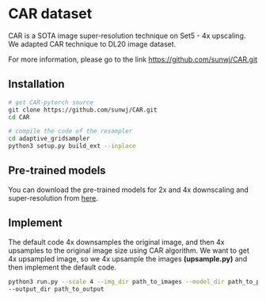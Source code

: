 # CAR dataset

CAR is a SOTA image super-resolution technique on Set5 - 4x upscaling.
We adapted CAR technique to DL20 image dataset.

For more information, please go to the link https://github.com/sunwj/CAR.git

## Installation

```sh
# get CAR-pytorch source
git clone https://github.com/sunwj/CAR.git
cd CAR

# compile the code of the resampler
cd adaptive_gridsampler
python3 setup.py build_ext --inplace 
```

## Pre-trained models

You can download the pre-trained models for 2x and 4x downscaling and super-resolution from [here](https://mega.nz/file/XzIm3YhT#jbIOOOGBOiKtv3VAOD782Mz7nK1L_kma-BzR-RhboW4).

## Implement

The default code 4x downsamples the original image, and then 4x upsamples to the original image size using CAR algorithm.
We want to get 4x upsampled image, so we 4x upsample the images **(upsample.py)** and then implement the default code.

```sh
python3 run.py --scale 4 --img_dir path_to_images --model_dir path_to_pretrained_models
--output_dir path_to_output
```